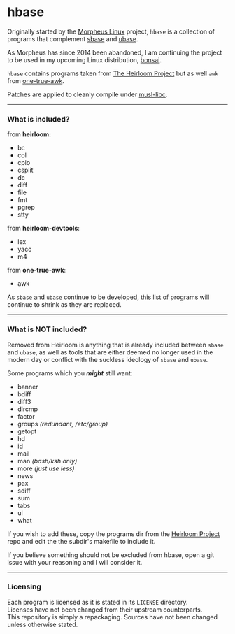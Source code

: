 # hbase

Originally started by the [Morpheus Linux](http://git.2f30.org/hbase/log.html) project,
`hbase` is a collection of programs that complement [sbase](http://core.suckless.org/sbase) and [ubase](http://core.suckless.org/ubase).

As Morpheus has since 2014 been abandoned, I am continuing the 
project to be used in my upcoming Linux distribution, [bonsai](http://github.com/mitchweaver/bonsai).

`hbase` contains programs taken from [The Heirloom Project](http://heirloom.sourceforge.net) 
but as well `awk` from [one-true-awk](http://github.com/onetrueawk/awk).

Patches are applied to cleanly compile under [musl-libc](http://musl-libc.org).

------

### What is included?

from **heirloom:**
* bc
* col
* cpio
* csplit
* dc
* diff
* file
* fmt
* pgrep
* stty

from **heirloom-devtools**:
* lex
* yacc
* m4

from **one-true-awk**:
* awk

As `sbase` and `ubase` continue to be developed, this list of programs 
will continue to shrink as they are replaced.

----

### What is NOT included?

Removed from Heirloom is anything that is already included between `sbase` and `ubase`,
as well as tools that are either deemed no longer used in the modern day or
conflict with the suckless ideology of `sbase` and `ubase`.

Some programs which you ***might*** still want:
* banner
* bdiff
* diff3
* dircmp
* factor
* groups *(redundant, /etc/group)*
* getopt
* hd
* id
* mail
* man *(bash/ksh only)*
* more *(just use less)*
* news
* pax
* sdiff
* sum
* tabs
* ul
* what

If you wish to add these, copy the programs dir from the [Heirloom Project](http://github.com/eunuchs/heirloom-project)
repo and edit the the subdir's makefile to include it.

If you believe something should not be excluded from hbase, open
a git issue with your reasoning and I will consider it.

----

### Licensing

Each program is licensed as it is stated in its `LICENSE` directory.  
Licenses have not been changed from their upstream counterparts.  
This repository is simply a repackaging. Sources have not been changed 
unless otherwise stated.
